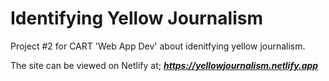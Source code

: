 # Identifying Yellow Journalism
Project #2 for CART 'Web App Dev' about idenitfying yellow journalism.

The site can be viewed on Netlify at;
__*https://yellowjournalism.netlify.app*__
